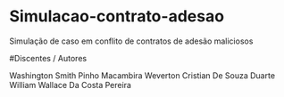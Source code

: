 # Simulacao-contrato-adesao
Simulação de caso em conflito de contratos de adesão maliciosos

#Discentes / Autores

Washington Smith Pinho Macambira
Weverton Cristian De Souza Duarte
William Wallace Da Costa Pereira
